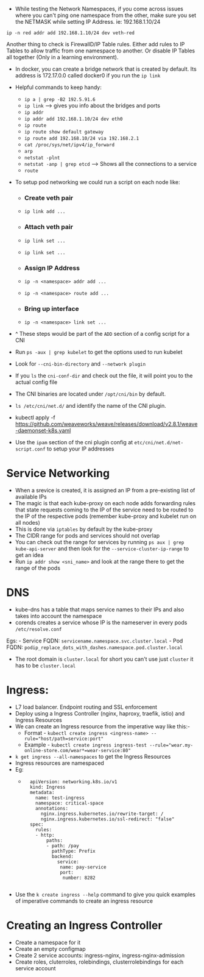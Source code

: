- While testing the Network Namespaces, if you come across issues where you can't ping one namespace from the other, make sure you set the NETMASK while setting IP Address. ie: 192.168.1.10/24


`ip -n red addr add 192.168.1.10/24 dev veth-red`

Another thing to check is FirewallD/IP Table rules. Either add rules to IP Tables to allow traffic from one namespace to another. Or disable IP Tables all together (Only in a learning environment).

- In docker, you can create a bridge network that is created by default. Its address is 172.17.0.0 called docker0 if you run the `ip link`

- Helpful commands to keep handy:
  - `ip a | grep -B2 192.5.91.6`
  - `ip link` --> gives you info about the bridges and ports
  - `ip addr`
  - `ip addr add 192.168.1.10/24 dev eth0`
  - `ip route`
  - `ip route show default gateway`
  - `ip route add 192.168.10/24 via 192.168.2.1`
  - `cat /proc/sys/net/ipv4/ip_forward`
  - `arp`
  - `netstat -plnt`
  - `netstat -anp | grep etcd` --> Shows all the connections to a service
  - `route`

- To setup pod networking we could run a script on each node like: 
  - ### Create veth pair
  - `ip link add ...`
  
  - ### Attach veth pair
  - `ip link set ...`
  - `ip link set ...`
  
  - ### Assign IP Address
  - `ip -n <namespace> addr add ...`
  - `ip -n <namespace> route add ...` 

  - ### Bring up interface
  - `ip -n <namespace> link set ...`
- ^ These steps would be part of the `ADD` section of a config script for a CNI

- Run `ps -aux | grep kubelet` to get the options used to run kubelet
- Look for `--cni-bin-directory` and `--network plugin`
- If you `ls` the `cni-conf-dir` and check out the file, it will point you to the actual config file
- The CNI binaries are located under `/opt/cni/bin` by default.
- `ls /etc/cni/net.d/` and identify the name of the CNI plugin.

- kubectl apply -f https://github.com/weaveworks/weave/releases/download/v2.8.1/weave-daemonset-k8s.yaml
- Use the `ipam` section of the cni plugin config at `etc/cni/net.d/net-script.conf` to setup your IP addresses



# Service Networking

- When a srevice is created, it is assigned an IP from a pre-existing list of available IPs
- The magic is that each kube-proxy on each node adds forwarding rules that state requests coming to the IP of the service need to be routed to the IP of the respective pods (remember kube-proxy and kubelet run on all nodes)
- This is done via `iptables` by default by the kube-proxy
- The CIDR range for pods and services should not overlap 
- You can check out the range for services by running `ps aux | grep kube-api-server` and then look for the `--service-cluster-ip-range` to get an idea
- Run `ip addr show <sni_name>` and look at the range there to get the range of the pods


# DNS
- kube-dns has a table that maps service names to their IPs and also takes into account the namespace
- corends creates a service whose IP is the nameserver in every pods `/etc/resolve.conf`

Egs:
    - Service FQDN: `servicename.namespace.svc.cluster.local`
    - Pod FQDN: `podip_replace_dots_with_dashes.namespace.pod.cluster.local`
  - The root domain is `cluster.local` for short you can't use just `cluster` it has to be `cluster.local`

# Ingress:
- L7 load balancer. Endpoint routing and SSL enforcement
- Deploy using a Ingress Controller (nginx, haproxy, traefik, istio) and Ingress Resources
- We can create an Ingress resource from the imperative way like this:-
    - Format - `kubectl create ingress <ingress-name> --rule="host/path=service:port"`
    - Example - `kubectl create ingress ingress-test --rule="wear.my-online-store.com/wear*=wear-service:80"`
- `k get ingress --all-namespaces` to get the Ingress Resources
- Ingress resources are namespaced
- Eg:
    - ```
        apiVersion: networking.k8s.io/v1
        kind: Ingress
        metadata:
          name: test-ingress
          namespace: critical-space
          annotations:
            nginx.ingress.kubernetes.io/rewrite-target: /
            nginx.ingress.kubernetes.io/ssl-redirect: "false"
        spec:
          rules:
          - http:
              paths:
              - path: /pay
                pathType: Prefix
                backend:
                  service:
                   name: pay-service
                   port:
                    number: 8282
    ```
- Use the `k create ingress --help` command to give you quick examples of imperative commands to create an ingress resource

# Creating an Ingress Controller
- Create a namespace for it
- Create an empty configmap
- Create 2 service accounts: ingress-nginx, ingress-nginx-admission
- Create roles, cluterroles, rolebindings, clusterrolebindings for each service account